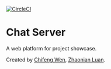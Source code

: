 [![CircleCI](https://circleci.com/gh/e8yes/e8yes-chat-server.svg?style=svg)](https://circleci.com/gh/e8yes/e8yes-chat-server)
# Chat Server 

A web platform for project showcase.

Created by [Chifeng Wen](https://www.linkedin.com/in/chifeng-wen-392b41ba/), [Zhaonian Luan](https://www.linkedin.com/in/zhaonianluan/).  

